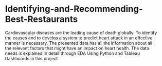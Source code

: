 # Identifying-and-Recommending-Best-Restaurants

Cardiovascular diseases are the leading cause of death globally. To identify the causes and to develop a system to predict heart attack in an effective manner is necessary. The presented data has all the information about all the relevant factors that might have an impact on heart health. The data needs is explained in detail through EDA Using Python and Tableau Dashboards in this project
